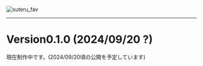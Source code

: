 ![suteru_fav](https://github.com/cbginoshoo/Scarlet/blob/data/Scarlet%20Logo.png)
___  
# Version0.1.0 (2024/09/20 ?)  
現在制作中です。(2024/09/20頃の公開を予定しています)
